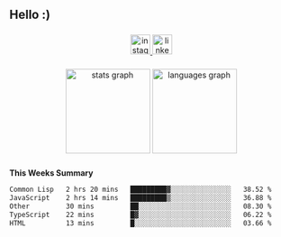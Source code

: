 <h2 align="left">Hello :)</h2>

###

<div align="center">
  <a href="https://www.instagram.com/sebi.klaus/" target="_blank">
    <img src="https://img.shields.io/static/v1?message=Instagram&logo=instagram&label=&color=E4405F&logoColor=white&labelColor=&style=for-the-badge" height="35" alt="instagram logo"  />
  </a>
  <a href="https://www.linkedin.com/in/sebastian-klaus-3aa64720b/" target="_blank">
    <img src="https://img.shields.io/static/v1?message=LinkedIn&logo=linkedin&label=&color=0077B5&logoColor=white&labelColor=&style=for-the-badge" height="35" alt="linkedin logo"  />
  </a>
</div>

###

<div align="center">
  <img src="https://github-readme-stats.vercel.app/api?username=IYourSunshineI&hide_title=false&hide_rank=false&show_icons=true&include_all_commits=true&count_private=true&disable_animations=false&theme=dracula&locale=en&hide_border=false&order=1" height="150" alt="stats graph"  />
  <img src="https://github-readme-stats.vercel.app/api/top-langs?username=IYourSunshineI&locale=en&hide_title=false&layout=compact&card_width=320&langs_count=5&theme=dracula&hide_border=false&order=2" height="150" alt="languages graph"  />
</div>

###

**This Weeks Summary**
<!--START_SECTION:waka-->

```txt
Common Lisp   2 hrs 20 mins   █████████▓░░░░░░░░░░░░░░░   38.52 %
JavaScript    2 hrs 14 mins   █████████▒░░░░░░░░░░░░░░░   36.88 %
Other         30 mins         ██░░░░░░░░░░░░░░░░░░░░░░░   08.30 %
TypeScript    22 mins         █▓░░░░░░░░░░░░░░░░░░░░░░░   06.22 %
HTML          13 mins         █░░░░░░░░░░░░░░░░░░░░░░░░   03.66 %
```

<!--END_SECTION:waka-->

